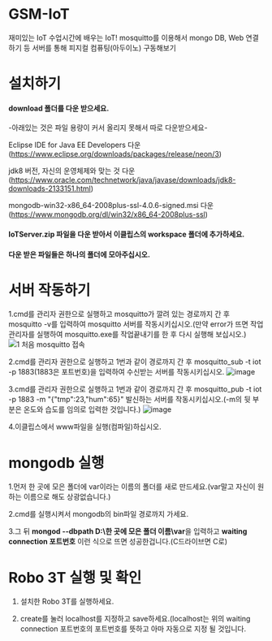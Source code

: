 ﻿GSM-IoT
=============
재미있는 IoT 수업시간에 배우는 IoT! mosquitto를 이용해서 mongo DB, Web 연결하기 등 서버를 통해 피지컬 컴퓨팅(아두이노) 구동해보기

설치하기
=============
#### download 폴더를 다운 받으세요.

-아래있는 것은 파일 용량이 커서 올리지 못해서 따로 다운받으세요-

Eclipse IDE for Java EE Developers 다운(https://www.eclipse.org/downloads/packages/release/neon/3)

jdk8 버전, 자신의 운영체제와 맞는 것 다운(https://www.oracle.com/technetwork/java/javase/downloads/jdk8-downloads-2133151.html)

mongodb-win32-x86_64-2008plus-ssl-4.0.6-signed.msi 다운(https://www.mongodb.org/dl/win32/x86_64-2008plus-ssl)

#### IoTServer.zip 파일을 다운 받아서 이클립스의 workspace 폴더에 추가하세요.
#### 다운 받은 파일들은 하나의 폴더에 모아주십시오.
서버 작동하기
===========
1.cmd를 관리자 권한으로 실행하고 mosquitto가 깔려 있는 경로까지 간 후 mosquitto -v를 입력하여 mosquitto 서버를 작동시키십시오.(만약 error가 뜨면 작업관리자를 실행하여 mosquitto.exe를 작업끝내기를 한 후 다시 실행해 보십시오.)
![1  처음 mosquitto 접속](https://user-images.githubusercontent.com/28949844/59104092-91ac3980-896b-11e9-82fb-b4bdcebc42c9.PNG)

2.cmd를 관리자 권한으로 실행하고 1번과 같이 경로까지 간 후 mosquitto_sub -t iot -p 1883(1883은 포트번호)을 입력하여 수신받는 서버를 작동시키십시오.
![image](https://user-images.githubusercontent.com/28949844/59105888-efdb1b80-896f-11e9-8e6c-7d905a98035c.png)

3.cmd를 관리자 권한으로 실행하고 1번과 같이 경로까지 간 후 mosquitto_pub -t iot -p 1883 -m "{\"tmp\":23,\"hum\":65}" 발신하는 서버를 작동시키십시오.(-m의 뒷 부분은 온도와 습도를 임의로 입력한 것입니다.)
![image](https://user-images.githubusercontent.com/28949844/59105511-0765d480-896f-11e9-851c-03c096d5bcb9.png)

4.이클립스에서 www파일을 실행(컴파일)하십시오.

mongodb 실행
===========
1.먼저 한 곳에 모은 폴더에 var이라는 이름의 폴더를 새로 만드세요.(var말고 자신이 원하는 이름으로 해도 상광없습니다.)

2.cmd를 실행시켜서 mongodb의 bin파일 경로까지 가세요.

3.그 뒤 **mongod --dbpath D:\한 곳에 모은 폴더 이름\var**을 입력하고 **waiting connection 포트번호** 이런 식으로 뜨면 성공한겁니다.(C드라이브면 C로) 

Robo 3T 실행 및 확인
===================
1. 설치한 Robo 3T를 실행하세요. 

2. create를 눌러 localhost를 지정하고 save하세요.(localhost는 위의 waiting connection 포트번호의 포트번호를 뜻하고 아마 자동으로 지정 될 것입니다.
